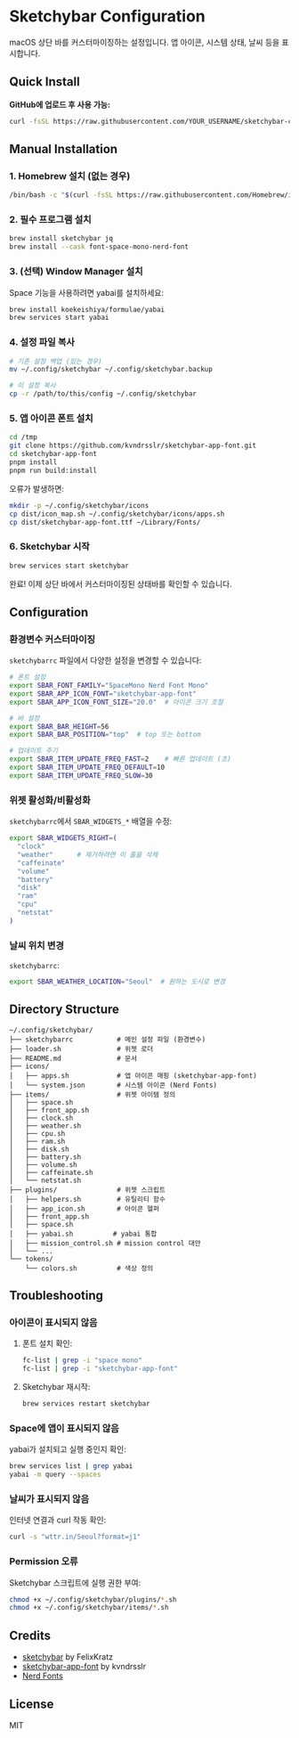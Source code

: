 # Sketchybar Configuration

macOS 상단 바를 커스터마이징하는 설정입니다. 앱 아이콘, 시스템 상태, 날씨 등을 표시합니다.

## Quick Install

**GitHub에 업로드 후 사용 가능:**

```bash
curl -fsSL https://raw.githubusercontent.com/YOUR_USERNAME/sketchybar-config/master/install.sh | bash
```

## Manual Installation

### 1. Homebrew 설치 (없는 경우)

```bash
/bin/bash -c "$(curl -fsSL https://raw.githubusercontent.com/Homebrew/install/HEAD/install.sh)"
```

### 2. 필수 프로그램 설치

```bash
brew install sketchybar jq
brew install --cask font-space-mono-nerd-font
```

### 3. (선택) Window Manager 설치

Space 기능을 사용하려면 yabai를 설치하세요:

```bash
brew install koekeishiya/formulae/yabai
brew services start yabai
```

### 4. 설정 파일 복사

```bash
# 기존 설정 백업 (있는 경우)
mv ~/.config/sketchybar ~/.config/sketchybar.backup

# 이 설정 복사
cp -r /path/to/this/config ~/.config/sketchybar
```

### 5. 앱 아이콘 폰트 설치

```bash
cd /tmp
git clone https://github.com/kvndrsslr/sketchybar-app-font.git
cd sketchybar-app-font
pnpm install
pnpm run build:install
```

오류가 발생하면:

```bash
mkdir -p ~/.config/sketchybar/icons
cp dist/icon_map.sh ~/.config/sketchybar/icons/apps.sh
cp dist/sketchybar-app-font.ttf ~/Library/Fonts/
```

### 6. Sketchybar 시작

```bash
brew services start sketchybar
```

완료! 이제 상단 바에서 커스터마이징된 상태바를 확인할 수 있습니다.

## Configuration

### 환경변수 커스터마이징

`sketchybarrc` 파일에서 다양한 설정을 변경할 수 있습니다:

```bash
# 폰트 설정
export SBAR_FONT_FAMILY="SpaceMono Nerd Font Mono"
export SBAR_APP_ICON_FONT="sketchybar-app-font"
export SBAR_APP_ICON_FONT_SIZE="20.0"  # 아이콘 크기 조절

# 바 설정
export SBAR_BAR_HEIGHT=56
export SBAR_BAR_POSITION="top"  # top 또는 bottom

# 업데이트 주기
export SBAR_ITEM_UPDATE_FREQ_FAST=2    # 빠른 업데이트 (초)
export SBAR_ITEM_UPDATE_FREQ_DEFAULT=10
export SBAR_ITEM_UPDATE_FREQ_SLOW=30
```

### 위젯 활성화/비활성화

`sketchybarrc`에서 `SBAR_WIDGETS_*` 배열을 수정:

```bash
export SBAR_WIDGETS_RIGHT=(
  "clock"
  "weather"      # 제거하려면 이 줄을 삭제
  "caffeinate"
  "volume"
  "battery"
  "disk"
  "ram"
  "cpu"
  "netstat"
)
```

### 날씨 위치 변경

`sketchybarrc`:

```bash
export SBAR_WEATHER_LOCATION="Seoul"  # 원하는 도시로 변경
```

## Directory Structure

```
~/.config/sketchybar/
├── sketchybarrc           # 메인 설정 파일 (환경변수)
├── loader.sh              # 위젯 로더
├── README.md              # 문서
├── icons/
│   ├── apps.sh            # 앱 아이콘 매핑 (sketchybar-app-font)
│   └── system.json        # 시스템 아이콘 (Nerd Fonts)
├── items/                 # 위젯 아이템 정의
│   ├── space.sh
│   ├── front_app.sh
│   ├── clock.sh
│   ├── weather.sh
│   ├── cpu.sh
│   ├── ram.sh
│   ├── disk.sh
│   ├── battery.sh
│   ├── volume.sh
│   ├── caffeinate.sh
│   └── netstat.sh
├── plugins/               # 위젯 스크립트
│   ├── helpers.sh         # 유틸리티 함수
│   ├── app_icon.sh        # 아이콘 헬퍼
│   ├── front_app.sh
│   ├── space.sh
│   ├── yabai.sh          # yabai 통합
│   ├── mission_control.sh # mission control 대안
│   └── ...
└── tokens/
    └── colors.sh          # 색상 정의
```

## Troubleshooting

### 아이콘이 표시되지 않음

1. 폰트 설치 확인:
   ```bash
   fc-list | grep -i "space mono"
   fc-list | grep -i "sketchybar-app-font"
   ```

2. Sketchybar 재시작:
   ```bash
   brew services restart sketchybar
   ```

### Space에 앱이 표시되지 않음

yabai가 설치되고 실행 중인지 확인:
```bash
brew services list | grep yabai
yabai -m query --spaces
```

### 날씨가 표시되지 않음

인터넷 연결과 curl 작동 확인:
```bash
curl -s "wttr.in/Seoul?format=j1"
```

### Permission 오류

Sketchybar 스크립트에 실행 권한 부여:
```bash
chmod +x ~/.config/sketchybar/plugins/*.sh
chmod +x ~/.config/sketchybar/items/*.sh
```

## Credits

- [sketchybar](https://github.com/FelixKratz/SketchyBar) by FelixKratz
- [sketchybar-app-font](https://github.com/kvndrsslr/sketchybar-app-font) by kvndrsslr
- [Nerd Fonts](https://www.nerdfonts.com/)

## License

MIT
